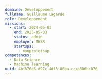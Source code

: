 ```yaml
---
domaine: Développement
fullname: Guillaume Lagarde
role: Développement
missions:
  - start: 2024-05-03
    end: 2025-05-03
    status: admin
    employer: MESR
    startups:
      - monprojetsup
competences:
  - Data Science
  - Machine learning
uuid: 4bf676d6-d97c-4df3-80ba-ccae806bc076
---
```

